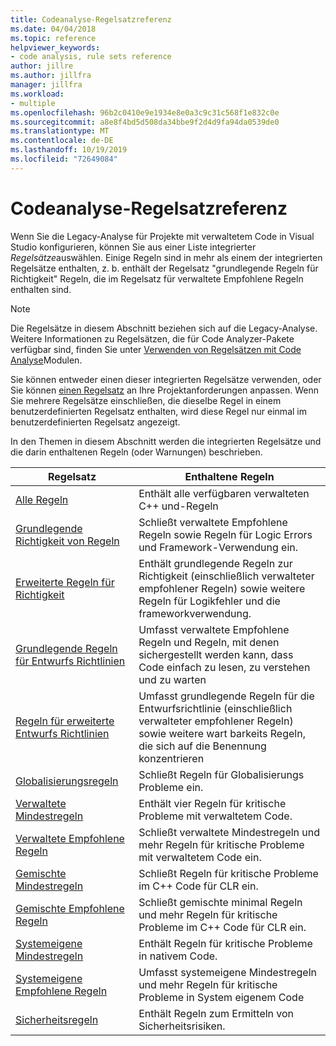 ```yaml
---
title: Codeanalyse-Regelsatzreferenz
ms.date: 04/04/2018
ms.topic: reference
helpviewer_keywords:
- code analysis, rule sets reference
author: jillre
ms.author: jillfra
manager: jillfra
ms.workload:
- multiple
ms.openlocfilehash: 96b2c0410e9e1934e8e0a3c9c31c568f1e832c0e
ms.sourcegitcommit: a8e8f4bd5d508da34bbe9f2d4d9fa94da0539de0
ms.translationtype: MT
ms.contentlocale: de-DE
ms.lasthandoff: 10/19/2019
ms.locfileid: "72649084"
---
```

# <a name="code-analysis-rule-set-reference"></a>Codeanalyse-Regelsatzreferenz

Wenn Sie die Legacy-Analyse für Projekte mit verwaltetem Code in Visual Studio konfigurieren, können Sie aus einer Liste integrierter *Regelsätze*auswählen. Einige Regeln sind in mehr als einem der integrierten Regelsätze enthalten, z. b. enthält der Regelsatz "grundlegende Regeln für Richtigkeit" Regeln, die im Regelsatz für verwaltete Empfohlene Regeln enthalten sind.

> [!NOTE]
> Die Regelsätze in diesem Abschnitt beziehen sich auf die Legacy-Analyse. Weitere Informationen zu Regelsätzen, die für Code Analyzer-Pakete verfügbar sind, finden Sie unter [Verwenden von Regelsätzen mit Code Analyse](analyzer-rule-sets.md)Modulen.

Sie können entweder einen dieser integrierten Regelsätze verwenden, oder Sie können [einen Regelsatz](../code-quality/how-to-create-a-custom-rule-set.md) an Ihre Projektanforderungen anpassen. Wenn Sie mehrere Regelsätze einschließen, die dieselbe Regel in einem benutzerdefinierten Regelsatz enthalten, wird diese Regel nur einmal im benutzerdefinierten Regelsatz angezeigt.

In den Themen in diesem Abschnitt werden die integrierten Regelsätze und die darin enthaltenen Regeln (oder Warnungen) beschrieben.

| Regelsatz | Enthaltene Regeln |
| - | - |
| [Alle Regeln](all-rules-rule-set.md) | Enthält alle verfügbaren verwalteten C++ und-Regeln |
| [Grundlegende Richtigkeit von Regeln](basic-correctness-rules-rule-set-for-managed-code.md) | Schließt verwaltete Empfohlene Regeln sowie Regeln für Logic Errors und Framework-Verwendung ein. |
| [Erweiterte Regeln für Richtigkeit](extended-correctness-rules-rule-set-for-managed-code.md) | Enthält grundlegende Regeln zur Richtigkeit (einschließlich verwalteter empfohlener Regeln) sowie weitere Regeln für Logikfehler und die frameworkverwendung. |
| [Grundlegende Regeln für Entwurfs Richtlinien](basic-design-guideline-rules-rule-set-for-managed-code.md) | Umfasst verwaltete Empfohlene Regeln und Regeln, mit denen sichergestellt werden kann, dass Code einfach zu lesen, zu verstehen und zu warten |
| [Regeln für erweiterte Entwurfs Richtlinien](extended-design-guidelines-rules-rule-set-for-managed-code.md) | Umfasst grundlegende Regeln für die Entwurfsrichtlinie (einschließlich verwalteter empfohlener Regeln) sowie weitere wart barkeits Regeln, die sich auf die Benennung konzentrieren |
| [Globalisierungsregeln](globalization-rules-rule-set-for-managed-code.md) | Schließt Regeln für Globalisierungs Probleme ein. |
| [Verwaltete Mindestregeln](managed-minimum-rules-rule-set-for-managed-code.md) | Enthält vier Regeln für kritische Probleme mit verwaltetem Code. |
| [Verwaltete Empfohlene Regeln](managed-recommended-rules-rule-set-for-managed-code.md) | Schließt verwaltete Mindestregeln und mehr Regeln für kritische Probleme mit verwaltetem Code ein. |
| [Gemischte Mindestregeln](mixed-minimum-rules-rule-set.md) | Schließt Regeln für kritische Probleme im C++ Code für CLR ein. |
| [Gemischte Empfohlene Regeln](mixed-recommended-rules-rule-set.md) | Schließt gemischte minimal Regeln und mehr Regeln für kritische Probleme im C++ Code für CLR ein. |
| [Systemeigene Mindestregeln](native-minimum-rules-rule-set.md) | Enthält Regeln für kritische Probleme in nativem Code. |
| [Systemeigene Empfohlene Regeln](native-recommended-rules-rule-set.md) | Umfasst systemeigene Mindestregeln und mehr Regeln für kritische Probleme in System eigenem Code |
| [Sicherheitsregeln](security-rules-rule-set-for-managed-code.md) | Enthält Regeln zum Ermitteln von Sicherheitsrisiken. |
